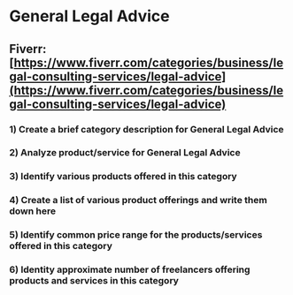 # General Legal Advice
## Fiverr: [https://www.fiverr.com/categories/business/legal-consulting-services/legal-advice](https://www.fiverr.com/categories/business/legal-consulting-services/legal-advice)
### 1) Create a brief category description for General Legal Advice
### 2) Analyze product/service for General Legal Advice
### 3) Identify various products offered in this category
### 4) Create a list of various product offerings and write them down here
### 5) Identify common price range for the products/services offered in this category
### 6) Identity approximate number of freelancers offering products and services in this category
